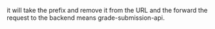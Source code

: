 it will take the prefix and remove it from the URL and the forward the request to the backend means grade-submission-api.